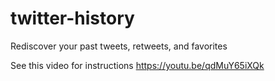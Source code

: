 # twitter-history
Rediscover your past tweets, retweets, and favorites

See this video for instructions
https://youtu.be/qdMuY65iXQk
